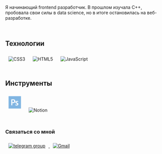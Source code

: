Я начинающий frontend разработчик. В прошлом изучала C++, пробовала свои силы в data science, но в итоге остановилась на веб-разработке.

<br/>

## Технологии

<div>  
<img style="margin: 10px" src="https://profilinator.rishav.dev/skills-assets/css3-original-wordmark.svg" alt="CSS3" height="50" />
<img style="margin: 10px" src="https://profilinator.rishav.dev/skills-assets/html5-original-wordmark.svg" alt="HTML5" height="50" />
<img style="margin: 10px" src="https://profilinator.rishav.dev/skills-assets/javascript-original.svg" alt="JavaScript" height="50" />
</div>

<br/>

## Инструменты

<div >  
 <img style="margin: 10px" src="https://raw.githubusercontent.com/devicons/devicon/1119b9f84c0290e0f0b38982099a2bd027a48bf1/icons/photoshop/photoshop-plain.svg" alt="photoshop" width="40" height="40"/>
 <img style="margin: 10px" src="https://upload.wikimedia.org/wikipedia/commons/e/e9/Notion-logo.svg" alt="Notion" width="40" height="40"/>
</div>

<br/>

### Связаться со мной

 <div>
        <a href="https://t.me/OlesyaSemiguk" target="_blank">
      <img style="margin: 10px" src="https://cdn-icons-png.flaticon.com/512/2111/2111646.png" width="40" height="40" alt="telegram group" />
    </a>
    <a href="mailto:Olesya.semiguk@gmail.com"target="_blank">
      <img style="margin: 10px" src="https://cdn-icons-png.flaticon.com/512/732/732200.png"  width="40" height="40" alt="Gmail"/>
    </a>
  </div>
